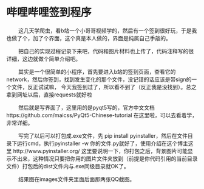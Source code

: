 <h1><b>哔哩哔哩签到程序</b></h1>
<p>&nbsp;&nbsp;&nbsp;&nbsp;&nbsp;&nbsp;&nbsp;&nbsp;这几天学爬虫，看b站一个小哥哥视频学的，然后有一个签到很好玩，于是我也做了个，加了个界面，这个真是本人做的，界面是纯属自己手敲的。</p>
<p>&nbsp;&nbsp;&nbsp;&nbsp;&nbsp;&nbsp;&nbsp;&nbsp;把自己的实现过程记录下来吧，代码和图片材料也上传了，代码注释写的很详细，这边就做个简单介绍吧。</p>
<p>&nbsp;&nbsp;&nbsp;&nbsp;&nbsp;&nbsp;&nbsp;&nbsp;其实是一个很简单的小程序，首先要进入b站的签到页面，查看它的network，然后你签到，找到发生变化的那个文件，没记错的话应该是带sign的一个文件，反正试试嘛，
今天我签到过了，所以看不到了（反正我是没找到）。总之拿到网址以后，直接requests就好啦</p>
<p>&nbsp;&nbsp;&nbsp;&nbsp;&nbsp;&nbsp;&nbsp;&nbsp;然后就是写界面了，这里用的是pyqt5写的，官方中文文档 https://github.com/maicss/PyQt5-Chinese-tutorial 在这里啦，可以去看着学，非常详细。</p>
<p>&nbsp;&nbsp;&nbsp;&nbsp;&nbsp;&nbsp;&nbsp;&nbsp;写完了以后可以打包成.exe文件，先 pip install pyinstaller，然后在文件目录下运行cmd，执行pyinstaller -w 你的文件.py就好了，使用介绍在这个博主这里
http://www.pyinstaller.org/ 这里要说明一下，你打包之后，背景图片可能显示不出来，这种情况只要把你用的图片文件夹放到（前提是你代码引用的当前目录文件）打包后的dist文件内与.exe同级目录就OK了。</p> 
<p>&nbsp;&nbsp;&nbsp;&nbsp;&nbsp;&nbsp;&nbsp;&nbsp;结果图在images文件夹里面后面那两张QQ截图。</p>
